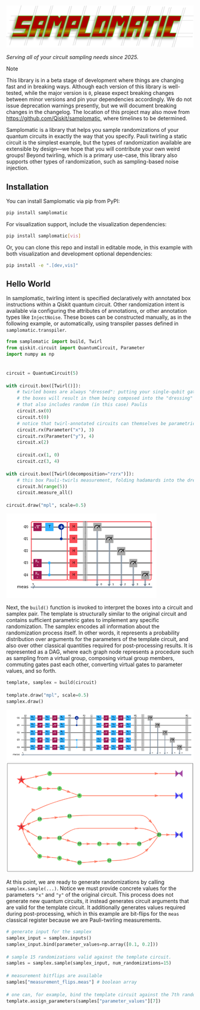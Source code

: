 ![Samplomatic](assets/fig/samplomatic.svg)

_Serving all of your circuit sampling needs since 2025._

> [!NOTE]
> This library is in a beta stage of development where things are changing fast and in breaking ways.
> Although each version of this library is well-tested, while the major version is `0`, please expect breaking changes between minor versions and pin your dependencies accordingly. We do not issue deprecation warnings presently, but we will document breaking changes in the changelog.
> The location of this project may also move from https://github.com/Qiskit/samplomatic, where timelines to be determined.

Samplomatic is a library that helps you sample randomizations of your quantum circuits in exactly the way that you specify.
Pauli twirling a static circuit is the simplest example, but the types of randomization available are extensible by design—we hope that you will contribute your own weird groups!
Beyond twirling, which is a primary use-case, this library also supports other types of randomization, such as sampling-based noise injection.

## Installation

You can install Samplomatic via pip from PyPI:

```bash
pip install samplomatic
```

For visualization support, include the visualization dependencies:

```bash
pip install samplomatic[vis]
```

Or, you can clone this repo and install in editable mode, in this example with both visualization and development optional dependencies:

```bash
pip install -e ".[dev,vis]"
```

## Hello World

In samplomatic, twirling intent is specified declaratively with annotated box instructions within a Qiskit quantum circuit. Other randomization intent is available via configuring the attributes of annotations, or other annotation types like `InjectNoise`.
These boxes can be constructed manually, as in the following example, or automatically, using transpiler passes defined in `samplomatic.transpiler`.

```python
from samplomatic import build, Twirl
from qiskit.circuit import QuantumCircuit, Parameter
import numpy as np


circuit = QuantumCircuit(5)

with circuit.box([Twirl()]):
    # twirled boxes are always "dressed": putting your single-qubit gates into
    # the boxes will result in them being composed into the "dressing" layer
    # that also includes random (in this case) Paulis
    circuit.sx(0)
    circuit.t(0)
    # notice that twirl-annotated circuits can themselves be parametric
    circuit.rx(Parameter("x"), 3)
    circuit.rx(Parameter("y"), 4)
    circuit.x(2)

    circuit.cx(1, 0)
    circuit.cz(3, 4)

with circuit.box([Twirl(decomposition="rzrx")]):
    # this box Pauli-twirls measurement, folding hadamards into the dressing
    circuit.h(range(5))
    circuit.measure_all()

circuit.draw("mpl", scale=0.5)
```

![Base circuit with twirl-annotated boxes.](assets/fig/readme-circuit.png)

Next, the `build()` function is invoked to interpret the boxes into a circuit and samplex pair.
The template is structurally similar to the original circuit and contains sufficient parametric
gates to implement any specific randomization.
The samplex encodes all information about the randomization process itself.
In other words, it represents a probability distribution over arguments for the parameters
of the template circuit, and also over other classical quantities required for post-processing results.
It is represented as a DAG, where each graph node represents a procedure such as sampling from a virtual group, composing virtual group members, commuting gates past each other, converting virtual gates to parameter values, and so forth.

```python
template, samplex = build(circuit)

template.draw("mpl", scale=0.5)
samplex.draw()
```

![Template circuit generated by build().](assets/fig/readme-template.png)
![Samplex generated by build().](assets/fig/readme-samplex.png)

At this point, we are ready to generate randomizations by calling `samplex.sample(...)`.
Notice we must provide concrete values for the parameters `"x"` and `"y"` of the original circuit.
This process does not generate new quantum circuits, it instead generates circuit arguments that are valid for the template circuit.
It additionally generates values required during post-processing, which in this example are bit-flips for the `meas` classical register because we are Pauli-twirling measurements.

```python
# generate input for the samplex
samplex_input = samplex.inputs()
samplex_input.bind(parameter_values=np.array([0.1, 0.2]))

# sample 15 randomizations valid against the template circuit.
samples = samplex.sample(samplex_input, num_randomizations=15)

# measurement bitflips are available
samples["measurement_flips.meas"] # boolean array

# one can, for example, bind the template circuit against the 7th randomization.
template.assign_parameters(samples["parameter_values"][7])
```
